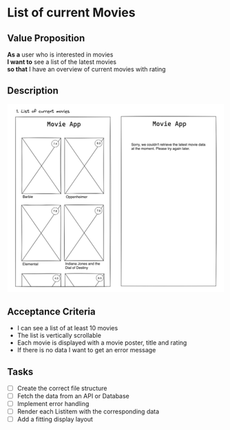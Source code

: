 # List of current Movies

## Value Proposition

**As a** user who is interested in movies <br>
**I want to** see a list of the latest movies <br>
**so that** I have an overview of current
movies with rating <br>

## Description

![wireframe](./assets/scribble-movie-list.png)

## Acceptance Criteria

-  I can see a list of at least 10 movies
-  The list is vertically scrollable
-  Each movie is displayed with a movie poster, title and rating
-  If there is no data I want to get an error message

## Tasks

- [ ] Create the correct file structure     
- [ ] Fetch the data from an API or Database
- [ ] Implement error handling 
- [ ] Render each Listitem with the corresponding data
- [ ] Add a fitting display layout
